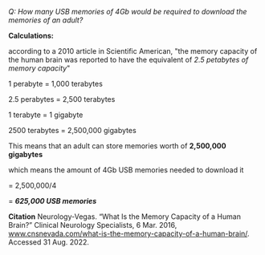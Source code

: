 *Q: How many USB memories of 4Gb would be required to download the memories of an adult?*

**Calculations:**

according to a 2010 article in Scientific American, "the memory capacity of the human brain was 
reported to have the equivalent of *2.5 petabytes of memory capacity*"

1 perabyte = 1,000 terabytes

2.5 perabytes = 2,500 terabytes

1 terabyte = 1 gigabyte

2500 terabytes = 2,500,000 gigabytes

This means that an adult can store memories worth of **2,500,000 gigabytes**

which means the amount of 4Gb USB memories needed to download it 

= 2,500,000/4

= ***625,000 USB memories***


**Citation**
Neurology-Vegas. “What Is the Memory Capacity of a Human Brain?” Clinical Neurology Specialists, 6 Mar. 2016, www.cnsnevada.com/what-is-the-memory-capacity-of-a-human-brain/. Accessed 31 Aug. 2022.

